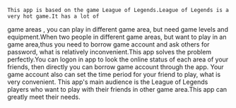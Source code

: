    
    This app is based on the game League of Legends.League of Legends is a very hot game.It has a lot of 
game areas , you can play in different game area, but need game levels and equipment.When two people in 
different game areas, but want to play in an game area,thus you need to borrow game account and ask others 
for password, what is relatively inconvenient.This app solves the problem perfectly.You can logon in app 
to look the online status of each area of your friends, then directly you can  borrow game account through 
the app. Your game account also can set the time period for your friend to play, what is very convenient.
    This app's main audience is the League of Legends players who want to play with their friends in other 
game area.This app can greatly meet their needs.  
